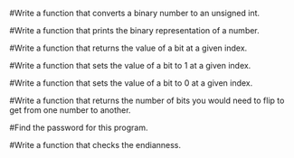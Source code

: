 #Write a function that converts a binary number to an unsigned int.


#Write a function that prints the binary representation of a number.

#Write a function that returns the value of a bit at a given index.

#Write a function that sets the value of a bit to 1 at a given index.

#Write a function that sets the value of a bit to 0 at a given index.

#Write a function that returns the number of bits you would need to flip to get from one number to another.

#Find the password for this program.

#Write a function that checks the endianness.


